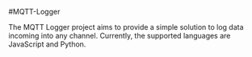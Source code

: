 #MQTT-Logger

The MQTT Logger project aims to provide a simple solution to log data incoming into any channel. Currently, the supported languages are JavaScript and Python.
